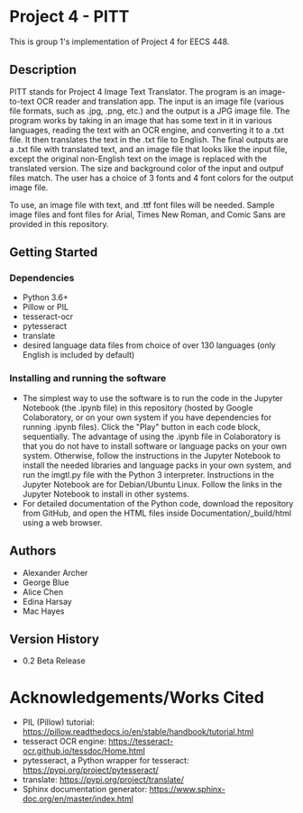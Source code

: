 # Project 4 - PITT 
This is group 1's implementation of Project 4 for EECS 448. 

## Description
PITT stands for Project 4 Image Text Translator. The program is an image-to-text OCR reader and translation app. The input is an image file (various file formats, such as .jpg, .png, etc.) and the output is a JPG image file. The program works by taking in an image that has some text in it in various languages, reading the text with an OCR engine, and converting it to a .txt file. It then translates the text in the .txt file to English. The final outputs are a .txt file with translated text, and an image file that looks like the input file, except the original non-English text on the image is replaced with the translated version. The size and background color of the input and outpuf files match. The user has a choice of 3 fonts and 4 font colors for the output image file.

To use, an image file with text, and .ttf font files will be needed. Sample image files and font files for Arial, Times New Roman, and Comic Sans are provided in this repository.

## Getting Started

### Dependencies
* Python 3.6+
* Pillow or PIL
* tesseract-ocr
* pytesseract
* translate
* desired language data files from choice of over 130 languages (only English is included by default)

### Installing and running the software
 * The simplest way to use the software is to run the code in the Jupyter Notebook (the .ipynb file) in this repository (hosted by Google Colaboratory, or on your own system if you have dependencies for running .ipynb files). Click the "Play" button in each code block, sequentially. The advantage of using the .ipynb file in Colaboratory is that you do not have to install software or language packs on your own system. Otherwise, follow the instructions in the Jupyter Notebook to install the needed libraries and language packs in your own system, and run the imgtl.py file with the Python 3 interpreter. Instructions in the Jupyter Notebook are for Debian/Ubuntu Linux. Follow the links in the Jupyter Notebook to install in other systems.
 * For detailed documentation of the Python code, download the repository from GitHub, and open the HTML files inside Documentation/\_build/html using a web browser. 
 
## Authors
* Alexander Archer
* George Blue
* Alice Chen
* Edina Harsay
* Mac Hayes

## Version History
* 0.2 
 Beta Release

# Acknowledgements/Works Cited
* PIL (Pillow) tutorial: https://pillow.readthedocs.io/en/stable/handbook/tutorial.html
* tesseract OCR engine: https://tesseract-ocr.github.io/tessdoc/Home.html
* pytesseract, a Python wrapper for tesseract: https://pypi.org/project/pytesseract/
* translate: https://pypi.org/project/translate/
* Sphinx documentation generator: https://www.sphinx-doc.org/en/master/index.html
